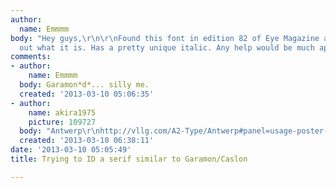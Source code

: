 ```yaml
---
author:
  name: Emmmm
body: "Hey guys,\r\n\r\nFound this font in edition 82 of Eye Magazine and can't figure
  out what it is. Has a pretty unique italic. Any help would be much appreciated!\r\n\r\n[img:sites/default/files/old-images/regular1_3678.jpg][img:sites/default/files/old-images/italic2_5473.jpg]"
comments:
- author:
    name: Emmmm
  body: Garamon*d*... silly me.
  created: '2013-03-10 05:06:35'
- author:
    name: akira1975
    picture: 109727
  body: "Antwerp\r\nhttp://vllg.com/A2-Type/Antwerp#panel=usage-poster-mudtyper"
  created: '2013-03-10 06:38:11'
date: '2013-03-10 05:05:49'
title: Trying to ID a serif similar to Garamon/Caslon

---
```


